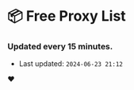 # :package: Free Proxy List
### Updated every 15 minutes.

- Last updated: `2024-06-23 21:12`

:heart:
